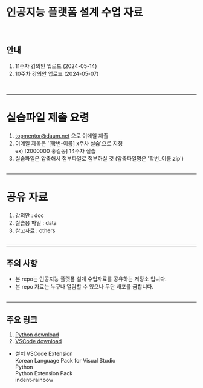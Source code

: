 # 인공지능 플랫폼 설계 수업 자료 
<br>

## 안내
1. 11주차 강의안 업로드 (2024-05-14) 
2. 10주차 강의안 업로드 (2024-05-07) 
<br>

-----------------------------------
# 실습파일 제출 요령

1. topmentor@daum.net 으로 이메일 제출 
2. 이메일 제목은 '[학번-이름] x주차 실습'으로 지정 <br>
   ex) [2000000 홍길동] 14주차 실습
3. 실습파일은 압축해서 첨부파일로 첨부하실 것 
   (압축파일명은 '학번_이름.zip')
<br><br>


-----------------------------------
# 공유 자료

1. 강의안 : doc 
2. 실습용 파일 : data
3. 참고자료 : others
<br><br>

-----------------------------------
## 주의 사항
* 본 repo는 인공지능 플랫폼 설계 수업자료를 공유하는 저장소 입니다. 
* 본 repo 자료는 누구나 열람할 수 있으나 무단 배포를 금합니다.
<br><br>

-----------------------------------

## 주요 링크
1. [Python download](https://www.python.org/downloads/) <br>
2. [VSCode download](https://code.visualstudio.com) <br>
* 설치 VSCode Extension<br>
 Korean Language Pack for Visual Studio<br>
 Python<br>
 Python Extension Pack<br>
 indent-rainbow<br>

<br><br>



